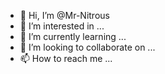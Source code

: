 - 👋 Hi, I’m @Mr-Nitrous
- 👀 I’m interested in ...
- 🌱 I’m currently learning ...
- 💞️ I’m looking to collaborate on ...
- 📫 How to reach me ...

<!---
Mr-Nitrous/Mr-Nitrous is a ✨ special ✨ repository because its `README.md` (this file) appears on your GitHub profile.
You can click the Preview link to take a look at your changes.
--->
